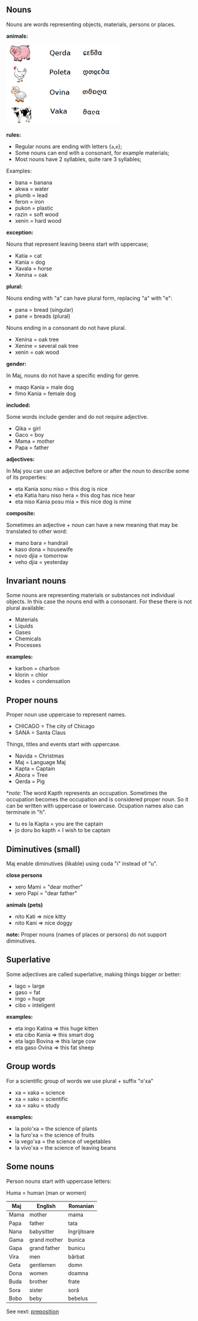 ## Nouns

Nouns are words representing objects, materials, persons or places.  

**animals:**

<img src="demo/maj-animals.png" alt="Maj Animals" width="300"></img>

**rules:**

* Regular nouns are ending with letters {`a`,`e`};
* Some nouns can end with a consonant, for example materials;
* Most nouns have 2 syllables, quite rare 3 syllables;

Examples:

* bana    = banana
* akwa    = water
* plumb   = lead
* feron   = iron
* pukon   = plastic
* razin   = soft wood
* xenin   = hard wood

**exception:**

Nouns that represent leaving beens start with uppercase;

* Katia   = cat
* Kania   = dog
* Xavala  = horse
* Xenina  = oak

**plural:**

Nouns ending with "a" can have plural form, replacing "a" with "e":

* pana   = bread  (singular)
* pane   = breads (plural)

Nouns ending in a consonant do not have plural. 

* Xenina = oak tree
* Xenine = several oak tree
* xenin  = oak wood

**gender:**

In Maj, nouns do not have a specific ending for genre. 

* maqo Kania = male dog 
* fimo Kania = female dog 

**included:**

Some words include gender and do not require adjective.

* Qika = girl 
* Gaco = boy
* Mama = mother
* Papa = father

**adjectives:**

In Maj you can use an adjective before or after the noun to describe some of its properties: 

* eta Kania sonu niso = this dog is nice
* eta Katia haru niso hera = this dog has nice hear
* eta niso Kania posu mia = this nice dog is mine

**composite:**

Sometimes an adjective + noun can have a new meaning that may be translated to other word:

* mano bara = handrail
* kaso dona = housewife
* novo djia = tomorrow
* veho djia = yesterday

## Invariant nouns

Some nouns are representing materials or substances not individual objects. In this case the nouns end with a consonant. For these there is not plural available:

* Materials
* Liquids
* Gases
* Chemicals
* Processes

**examples:**

* karbon = charbon
* klorin = chlor
* kodes  = condensation


## Proper nouns

Proper noun use uppercase to represent names. 

* CHICAGO   = The city of Chicago
* SANA      = Santa Claus

Things, titles and events start with uppercase.

* Navida    = Christmas 
* Maj       = Language Maj
* Kapta     = Captain
* Abora     = Tree      
* Qerda     = Pig

**note:* The word Kapth represents an occupation. Sometimes the occupation becomes the occupation and is considered proper noun. So it can be written with uppercase or lowercase. Ocupation names also can terminate in "h". 

* tu es la Kapta = you are the captain
* jo doru bo kapth = I wish to be captain
  

## Diminutives (small)

Maj enable diminutives (likable) using coda "i" instead of "u". 

**close persons**

* xero Mami  = "dear mother"
* xero Papi  = "dear father"

**animals (pets)**

* nito Kati => nice kitty
* nito Kani => nice doggy

**note:** Proper nouns (names of places or persons) do not support diminutives.

## Superlative

Some adjectives are called superlative, making things bigger or better:

* lago = large
* gaso = fat
* ingo = huge
* cibo = inteligent

**examples:**

* eta ingo Katina => this huge kitten
* eta cibo Kania  => this smart dog
* eta lago Bovina => this large cow
* eta gaso Ovina  => this fat sheep

## Group words

For a scientific group of words we use plural + suffix "o'xa"

* xa = xaka = science
* xa = xako = scientific
* xa = xaku = study

**examples:**

* la polo'xa = the science of plants
* la furo'xa = the science of fruits
* la vego'xa = the science of vegetables
* la vivo'xa = the science of leaving beans

## Some nouns

Person nouns start with uppercase letters:

Huma    = human (man or women)

Maj     | English        | Romanian
--------|----------------|-----------------
Mama    | mother         | mama
Papa    | father         | tata
Nana    | babysitter     | îngrijitoare
Gama    | grand mother   | bunica
Gapa    | grand father   | bunicu
Vira    | men            | bărbat
Geta    | gentlemen      | domn
Dona    | women          | doamna
Buda    | brother        | frate
Sora    | sister         | soră
Bobo    | beby           | bebelus   


See next: [preposition](preposition.md)

